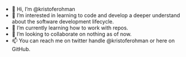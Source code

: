 - 👋 Hi, I’m @kristoferohman
- 👀 I’m interested in learning to code and develop a deeper understand about the software development lifecycle.
- 🌱 I’m currently learning how to work with repos.
- 💞️ I’m looking to collaborate on nothing as of now.
- 📫 You can reach me on twitter handle @kristoferohman or here on GitHub.

<!---
kristoferohman/kristoferohman is a ✨ special ✨ repository because its `README.md` (this file) appears on your GitHub profile.
You can click the Preview link to take a look at your changes.
--->
